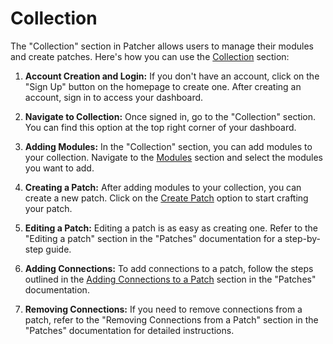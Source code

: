 # Collection

The "Collection" section in Patcher allows users to manage their modules and create patches. Here's how you can use the [Collection](link_to_collection_section) section:

1. **Account Creation and Login:** If you don't have an account, click on the "Sign Up" button on the homepage to create one. After creating an account, sign in to access your dashboard.

2. **Navigate to Collection:** Once signed in, go to the "Collection" section. You can find this option at the top right corner of your dashboard.

3. **Adding Modules:** In the "Collection" section, you can add modules to your collection. Navigate to the [Modules](link_to_modules_section) section and select the modules you want to add.

4. **Creating a Patch:** After adding modules to your collection, you can create a new patch. Click on the [Create Patch](link_to_create_patch_section) option to start crafting your patch.

5. **Editing a Patch:** Editing a patch is as easy as creating one. Refer to the "Editing a patch" section in the "Patches" documentation for a step-by-step guide.

6. **Adding Connections:** To add connections to a patch, follow the steps outlined in the [Adding Connections to a Patch](link_to_adding_connections_section) section in the "Patches" documentation.

7. **Removing Connections:** If you need to remove connections from a patch, refer to the "Removing Connections from a Patch" section in the "Patches" documentation for detailed instructions.
